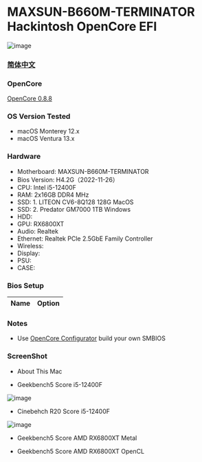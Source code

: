 # MAXSUN-B660M-TERMINATOR Hackintosh OpenCore EFI

![image](https://github.com/hackintosh-efi/MAXSUN-B660M-TERMINATOR-OpenCore/blob/main/ScreenShot/Motherboard.png)

### [简体中文](README.zh_CN.md)

### OpenCore

[OpenCore 0.8.8](https://github.com/acidanthera/OpenCorePkg)

### OS Version Tested

- macOS Monterey 12.x
- macOS Ventura  13.x 

### Hardware

- Motherboard: MAXSUN-B660M-TERMINATOR
- Bios Version: H4.2G（2022-11-26）
- CPU: Intel i5-12400F
- RAM: 2x16GB DDR4 MHz
- SSD: 1. LITEON CV6-8Q128 128G MacOS
- SSD: 2. Predator GM7000 1TB Windows
- HDD: 
- GPU:  RX6800XT
- Audio: Realtek 
- Ethernet: Realtek PCle 2.5GbE Family Controller
- Wireless: 
- Display: 
- PSU:
- CASE: 

### Bios Setup

| Name | Option |
| ----- | --- |


### Notes

 - Use [OpenCore Configurator](https://mackie100projects.altervista.org/opencore-configurator/) build your own SMBIOS
 
 
### ScreenShot 

- About This Mac





- Geekbench5 Score i5-12400F 

![image](https://github.com/hackintosh-efi/MAXSUN-B660M-TERMINATOR-OpenCore/blob/main/ScreenShot/Geekbench5.JPG)

- Cinebehch R20 Score i5-12400F

![image](https://github.com/hackintosh-efi/MAXSUN-B660M-TERMINATOR-OpenCore/blob/main/ScreenShot/CinebehchR20.JPG)

- Geekbench5 Score AMD RX6800XT Metal 


- Geekbench5 Score AMD RX6800XT OpenCL

